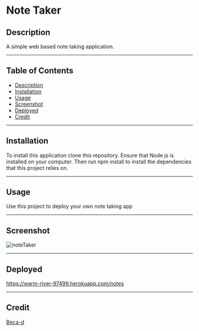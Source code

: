# Note Taker

## Description 

A simple web based note taking application.

---

## Table of Contents

* [Description](#description)
* [Installation](#installation)
* [Usage](#usage)
* [Screenshot](#screenshot)
* [Deployed](#deployed)
* [Credit](#credit)

---

## Installation

To install this application clone this repository. Ensure that Node js is installed on your computer. Then run npm install to install the dependencies that this project relies on.

---

## Usage

Use this project to deploy your own note taking app

---

## Screenshot 

![noteTaker](https://user-images.githubusercontent.com/67708213/191180860-d7015ab0-dfe0-4150-81c2-4bc88059ff64.JPG)

---

## Deployed

https://warm-river-97499.herokuapp.com/notes

---

## Credit

[Beca-d](https://github.com/Beca-d)
